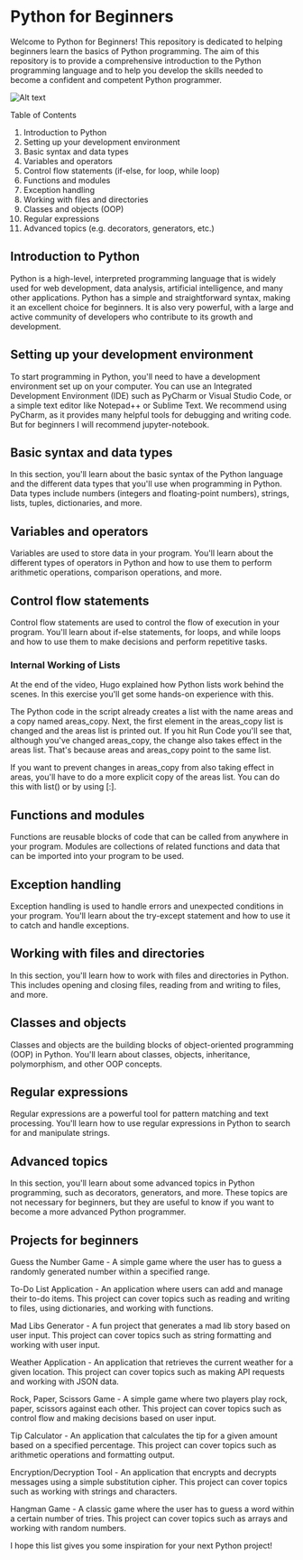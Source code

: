 # Python for Beginners
Welcome to Python for Beginners! This repository is dedicated to helping beginners learn the basics of Python programming. The aim of this repository is to provide a comprehensive introduction to the Python programming language and to help you develop the skills needed to become a confident and competent Python programmer.





 
 
![Alt text](file:///home/ctoic/Downloads/Grey%20and%20Blue%20Bold%20Photo%20Step%20by%20Step%20Digital%20Marketing%20Youtube%20Thumbnail.png![pyhton](https://user-images.githubusercontent.com/90936436/218278302-094832f1-75d6-46b2-a897-8106ec620a98.png))










Table of Contents
 1. Introduction to Python
 2. Setting up your development environment
 3. Basic syntax and data types
 4. Variables and operators
 5. Control flow statements (if-else, for loop, while loop)
 6. Functions and modules
 7. Exception handling
 8. Working with files and directories
 9. Classes and objects (OOP)
 10. Regular expressions
 11. Advanced topics (e.g. decorators, generators, etc.)
 ## Introduction to Python
Python is a high-level, interpreted programming language that is widely used for web development, data analysis, artificial intelligence, and many other applications. Python has a simple and straightforward syntax, making it an excellent choice for beginners. It is also very powerful, with a large and active community of developers who contribute to its growth and development.

 ## Setting up your development environment
To start programming in Python, you'll need to have a development environment set up on your computer. You can use an Integrated Development Environment (IDE) such as PyCharm or Visual Studio Code, or a simple text editor like Notepad++ or Sublime Text. We recommend using PyCharm, as it provides many helpful tools for debugging and writing code. But for beginners I will recommend jupyter-notebook.

## Basic syntax and data types
In this section, you'll learn about the basic syntax of the Python language and the different data types that you'll use when programming in Python. Data types include numbers (integers and floating-point numbers), strings, lists, tuples, dictionaries, and more.

## Variables and operators
Variables are used to store data in your program. You'll learn about the different types of operators in Python and how to use them to perform arithmetic operations, comparison operations, and more.

## Control flow statements
Control flow statements are used to control the flow of execution in your program. You'll learn about if-else statements, for loops, and while loops and how to use them to make decisions and perform repetitive tasks.
  ### Internal Working of Lists 
  At the end of the video, Hugo explained how Python lists work behind the scenes. In this exercise you'll get some hands-on experience with this.
<p>
The Python code in the script already creates a list with the name areas and a copy named areas_copy. Next, the first element in the areas_copy list is changed and the areas list is printed out. If you hit Run Code you'll see that, although you've changed areas_copy, the change also takes effect in the areas list. That's because areas and areas_copy point to the same list.
</p>
If you want to prevent changes in areas_copy from also taking effect in areas, you'll have to do a more explicit copy of the areas list. You can do this with list() or by using [:].


## Functions and modules
Functions are reusable blocks of code that can be called from anywhere in your program. Modules are collections of related functions and data that can be imported into your program to be used.

## Exception handling
Exception handling is used to handle errors and unexpected conditions in your program. You'll learn about the try-except statement and how to use it to catch and handle exceptions.

## Working with files and directories
In this section, you'll learn how to work with files and directories in Python. This includes opening and closing files, reading from and writing to files, and more.

## Classes and objects
Classes and objects are the building blocks of object-oriented programming (OOP) in Python. You'll learn about classes, objects, inheritance, polymorphism, and other OOP concepts.

## Regular expressions
Regular expressions are a powerful tool for pattern matching and text processing. You'll learn how to use regular expressions in Python to search for and manipulate strings.

## Advanced topics
In this section, you'll learn about some advanced topics in Python programming, such as decorators, generators, and more. These topics are not necessary for beginners, but they are useful to know if you want to become a more advanced Python programmer.

## Projects for beginners
Guess the Number Game - A simple game where the user has to guess a randomly generated number within a specified range.

To-Do List Application - An application where users can add and manage their to-do items. This project can cover topics such as reading and writing to files, using dictionaries, and working with functions.

Mad Libs Generator - A fun project that generates a mad lib story based on user input. This project can cover topics such as string formatting and working with user input.

Weather Application - An application that retrieves the current weather for a given location. This project can cover topics such as making API requests and working with JSON data.

Rock, Paper, Scissors Game - A simple game where two players play rock, paper, scissors against each other. This project can cover topics such as control flow and making decisions based on user input.

Tip Calculator - An application that calculates the tip for a given amount based on a specified percentage. This project can cover topics such as arithmetic operations and formatting output.

Encryption/Decryption Tool - An application that encrypts and decrypts messages using a simple substitution cipher. This project can cover topics such as working with strings and characters.

Hangman Game - A classic game where the user has to guess a word within a certain number of tries. This project can cover topics such as arrays and working with random numbers.

I hope this list gives you some inspiration for your next Python project!








